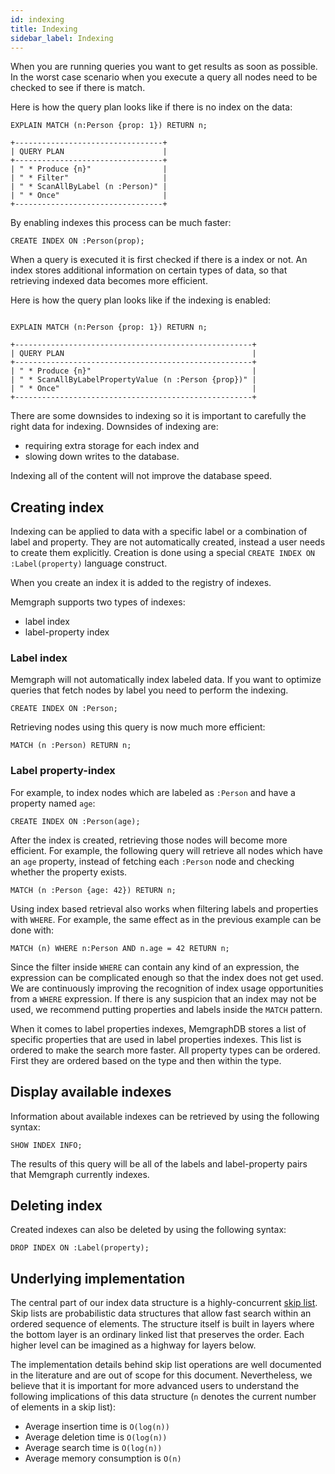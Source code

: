 ```yaml
---
id: indexing
title: Indexing
sidebar_label: Indexing
---
```


When you are running queries you want to get results as soon as possible. In the
worst case scenario when you execute a query all nodes need to be checked to see
if there is match. 

Here is how the query plan looks like if there is no index on the data:

```cypher
EXPLAIN MATCH (n:Person {prop: 1}) RETURN n;
```

```nocopy
+---------------------------------+
| QUERY PLAN                      |
+---------------------------------+
| " * Produce {n}"                |
| " * Filter"                     |
| " * ScanAllByLabel (n :Person)" |
| " * Once"                       |
+---------------------------------+
```

By enabling indexes this process can be much faster:

```cypher
CREATE INDEX ON :Person(prop);

```

 When a query is executed it is first checked if there is a index or not. An
index stores additional information on certain types of data, so that retrieving
indexed data becomes more efficient. 

Here is how the query plan looks like if the indexing is enabled:

```cypher

EXPLAIN MATCH (n:Person {prop: 1}) RETURN n;
```

```nocopy
+-----------------------------------------------------+
| QUERY PLAN                                          |
+-----------------------------------------------------+
| " * Produce {n}"                                    |
| " * ScanAllByLabelPropertyValue (n :Person {prop})" |
| " * Once"                                           |
+-----------------------------------------------------+
```

There are some downsides to indexing so it is important to carefully the right
data for indexing. Downsides of indexing are:

  * requiring extra storage for each index and
  * slowing down writes to the database.

Indexing all of the content will not improve the database speed.

## Creating index

Indexing can be applied to data with a specific label or a combination of label and
property. They are not automatically created, instead a user needs to create
them explicitly. Creation is done using a special
`CREATE INDEX ON :Label(property)` language construct.

When you create an index it is added to the registry of indexes.

Memgraph supports two types of indexes:

  * label index
  * label-property index

### Label index

Memgraph will not automatically index labeled data. If you want to optimize
queries that fetch nodes by label you need to perform the indexing.

```cypher
CREATE INDEX ON :Person;
```
Retrieving nodes using this query is now much more efficient:

```cypher
MATCH (n :Person) RETURN n;
```

### Label property-index

For example, to index nodes which are labeled as `:Person` and have a property
named `age`:

```cypher
CREATE INDEX ON :Person(age);
```

After the index is created, retrieving those nodes will become more efficient.
For example, the following query will retrieve all nodes which have an `age`
property, instead of fetching each `:Person` node and checking whether the
property exists.

```cypher
MATCH (n :Person {age: 42}) RETURN n;
```

Using index based retrieval also works when filtering labels and properties
with `WHERE`. For example, the same effect as in the previous example can be
done with:

```cypher
MATCH (n) WHERE n:Person AND n.age = 42 RETURN n;
```

Since the filter inside `WHERE` can contain any kind of an expression, the
expression can be complicated enough so that the index does not get used. We
are continuously improving the recognition of index usage opportunities from a
`WHERE` expression. If there is any suspicion that an index may not be used,
we recommend putting properties and labels inside the `MATCH` pattern.

When it comes to label properties indexes, MemgraphDB stores a list of specific
properties that are used in label properties indexes. This list is ordered to
make the search more faster. All property types can be ordered. First they are
ordered based on the type and then within the type.

## Display available indexes

Information about available indexes can be retrieved by using the following
syntax:

```cypher
SHOW INDEX INFO;
```
The results of this query will be all of the labels and label-property pairs
that Memgraph currently indexes.

## Deleting index

Created indexes can also be deleted by using the following syntax:
```cypher
DROP INDEX ON :Label(property);
```

## Underlying implementation

The central part of our index data structure is a highly-concurrent [skip list](https://en.wikipedia.org/wiki/Skip_list).
Skip lists are probabilistic data structures that allow fast search within an
ordered sequence of elements. The structure itself is built in layers where the
bottom layer is an ordinary linked list that preserves the order. Each higher
level can be imagined as a highway for layers below.

The implementation details behind skip list operations are well documented
in the literature and are out of scope for this document. Nevertheless, we
believe that it is important for more advanced users to understand the following
implications of this data structure (`n` denotes the current number of elements
in a skip list):

  * Average insertion time is `O(log(n))`
  * Average deletion time is `O(log(n))`
  * Average search time is `O(log(n))`
  * Average memory consumption is `O(n)`
